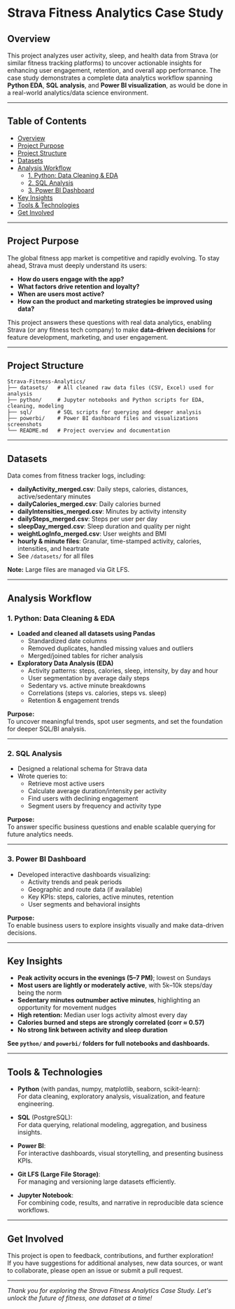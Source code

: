 # Strava Fitness Analytics Case Study

## Overview

This project analyzes user activity, sleep, and health data from Strava (or similar fitness tracking platforms) to uncover actionable insights for enhancing user engagement, retention, and overall app performance. The case study demonstrates a complete data analytics workflow spanning **Python EDA**, **SQL analysis**, and **Power BI visualization**, as would be done in a real-world analytics/data science environment.

---

## Table of Contents

- [Overview](#overview)
- [Project Purpose](#project-purpose)
- [Project Structure](#project-structure)
- [Datasets](#datasets)
- [Analysis Workflow](#analysis-workflow)
    - [1. Python: Data Cleaning & EDA](#1-python-data-cleaning--eda)
    - [2. SQL Analysis](#2-sql-analysis)
    - [3. Power BI Dashboard](#3-power-bi-dashboard)
- [Key Insights](#key-insights)
- [Tools & Technologies](#tools--technologies)
- [Get Involved](#get-involved)

---

## Project Purpose

The global fitness app market is competitive and rapidly evolving. To stay ahead, Strava must deeply understand its users:  
- **How do users engage with the app?**
- **What factors drive retention and loyalty?**
- **When are users most active?**
- **How can the product and marketing strategies be improved using data?**

This project answers these questions with real data analytics, enabling Strava (or any fitness tech company) to make **data-driven decisions** for feature development, marketing, and user engagement.

---

## Project Structure
```
Strava-Fitness-Analytics/
├── datasets/   # All cleaned raw data files (CSV, Excel) used for analysis
├── python/     # Jupyter notebooks and Python scripts for EDA, cleaning, modeling
├── sql/        # SQL scripts for querying and deeper analysis
├── powerbi/    # Power BI dashboard files and visualizations screenshots
└── README.md   # Project overview and documentation
```
---

## Datasets

Data comes from fitness tracker logs, including:

- **dailyActivity_merged.csv**: Daily steps, calories, distances, active/sedentary minutes
- **dailyCalories_merged.csv**: Daily calories burned
- **dailyIntensities_merged.csv**: Minutes by activity intensity
- **dailySteps_merged.csv**: Steps per user per day
- **sleepDay_merged.csv**: Sleep duration and quality per night
- **weightLogInfo_merged.csv**: User weights and BMI
- **hourly & minute files**: Granular, time-stamped activity, calories, intensities, and heartrate
- See `/datasets/` for all files

**Note:** Large files are managed via Git LFS.

---

## Analysis Workflow

### 1. Python: Data Cleaning & EDA

- **Loaded and cleaned all datasets using Pandas**
    - Standardized date columns
    - Removed duplicates, handled missing values and outliers
    - Merged/joined tables for richer analysis
- **Exploratory Data Analysis (EDA)**
    - Activity patterns: steps, calories, sleep, intensity, by day and hour
    - User segmentation by average daily steps
    - Sedentary vs. active minute breakdowns
    - Correlations (steps vs. calories, steps vs. sleep)
    - Retention & engagement trends

**Purpose:**  
To uncover meaningful trends, spot user segments, and set the foundation for deeper SQL/BI analysis.

---

### 2. SQL Analysis

- Designed a relational schema for Strava data
- Wrote queries to:
    - Retrieve most active users
    - Calculate average duration/intensity per activity
    - Find users with declining engagement
    - Segment users by frequency and activity type

**Purpose:**  
To answer specific business questions and enable scalable querying for future analytics needs.

---

### 3. Power BI Dashboard

- Developed interactive dashboards visualizing:
    - Activity trends and peak periods
    - Geographic and route data (if available)
    - Key KPIs: steps, calories, active minutes, retention
    - User segments and behavioral insights

**Purpose:**  
To enable business users to explore insights visually and make data-driven decisions.

---

## Key Insights

- **Peak activity occurs in the evenings (5–7 PM)**; lowest on Sundays
- **Most users are lightly or moderately active**, with 5k–10k steps/day being the norm
- **Sedentary minutes outnumber active minutes**, highlighting an opportunity for movement nudges
- **High retention:** Median user logs activity almost every day
- **Calories burned and steps are strongly correlated (corr ≈ 0.57)**
- **No strong link between activity and sleep duration**

**See `python/` and `powerbi/` folders for full notebooks and dashboards.**

---

## Tools & Technologies

- **Python** (with pandas, numpy, matplotlib, seaborn, scikit-learn):  
  For data cleaning, exploratory analysis, visualization, and feature engineering.

- **SQL** (PostgreSQL):  
  For data querying, relational modeling, aggregation, and business insights.

- **Power BI**:  
  For interactive dashboards, visual storytelling, and presenting business KPIs.

- **Git LFS (Large File Storage)**:  
  For managing and versioning large datasets efficiently.

- **Jupyter Notebook**:  
  For combining code, results, and narrative in reproducible data science workflows.


---
## Get Involved

This project is open to feedback, contributions, and further exploration!  
If you have suggestions for additional analyses, new data sources, or want to collaborate, please open an issue or submit a pull request.

---

*Thank you for exploring the Strava Fitness Analytics Case Study. Let's unlock the future of fitness, one dataset at a time!*
